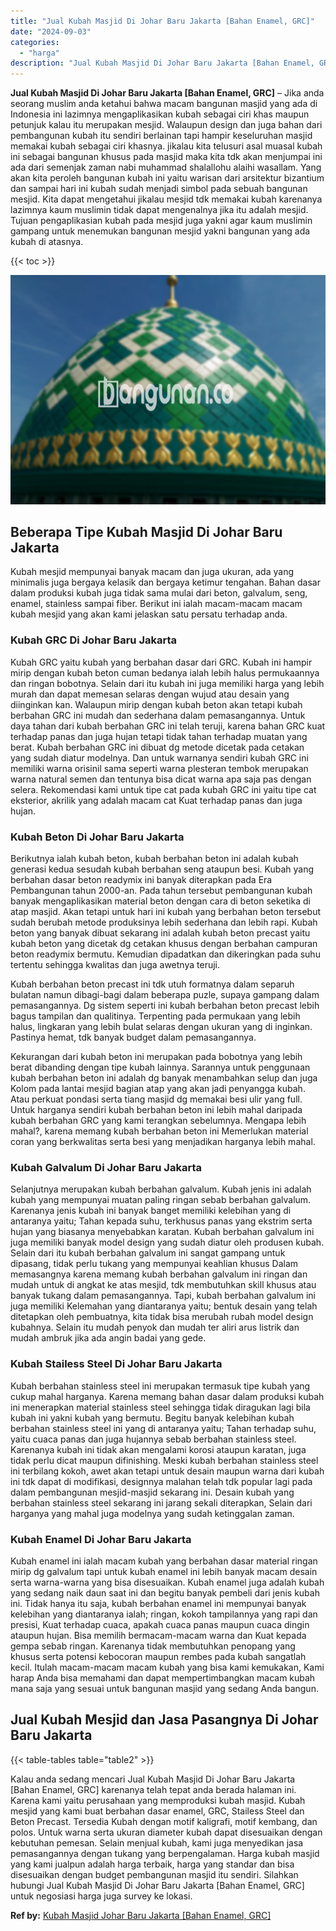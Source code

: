 ```yaml
---
title: "Jual Kubah Masjid Di Johar Baru Jakarta [Bahan Enamel, GRC]"
date: "2024-09-03"
categories: 
  - "harga"
description: "Jual Kubah Masjid Di Johar Baru Jakarta [Bahan Enamel, GRC]. Kalau anda sedang mencari Jual Kubah Masjid Di Johar Baru Jakarta [Bahan Enamel, GRC] karenany..."
---
```


**Jual Kubah Masjid Di Johar Baru Jakarta \[Bahan Enamel, GRC\]** – Jika anda seorang muslim anda ketahui bahwa macam bangunan masjid yang ada di Indonesia ini lazimnya mengaplikasikan kubah sebagai ciri khas maupun petunjuk kalau itu merupakan mesjid. Walaupun design dan juga bahan dari pembangunan kubah itu sendiri berlainan tapi hampir keseluruhan masjid memakai kubah sebagai ciri khasnya. jikalau kita telusuri asal muasal kubah ini sebagai bangunan khusus pada masjid maka kita tdk akan menjumpai ini ada dari semenjak zaman nabi muhammad shalallohu alaihi wasallam. Yang akan kita peroleh bangunan kubah ini yaitu warisan dari arsitektur bizantium dan sampai hari ini kubah sudah menjadi simbol pada sebuah bangunan mesjid. Kita dapat mengetahui jikalau mesjid tdk memakai kubah karenanya lazimnya kaum muslimin tidak dapat mengenalnya jika itu adalah mesjid. Tujuan pengaplikasian kubah pada mesjid juga yakni agar kaum muslimin gampang untuk menemukan bangunan mesjid yakni bangunan yang ada kubah di atasnya.

{{< toc >}}

![Jual Kubah Masjid Di Johar Baru Jakarta [Bahan Enamel, GRC]](/images/jual-kubah-masjid-25.png)

## Beberapa Tipe Kubah Masjid Di Johar Baru Jakarta

Kubah mesjid mempunyai banyak macam dan juga ukuran, ada yang minimalis juga bergaya kelasik dan bergaya ketimur tengahan. Bahan dasar dalam produksi kubah juga tidak sama mulai dari beton, galvalum, seng, enamel, stainless sampai fiber. Berikut ini ialah macam-macam macam kubah mesjid yang akan kami jelaskan satu persatu terhadap anda.

### Kubah GRC Di Johar Baru Jakarta

Kubah GRC yaitu kubah yang berbahan dasar dari GRC. Kubah ini hampir mirip dengan kubah beton cuman bedanya ialah lebih halus permukaannya dan ringan bobotnya. Selain dari itu kubah ini juga memiliki harga yang lebih murah dan dapat memesan selaras dengan wujud atau desain yang diinginkan kan. Walaupun mirip dengan kubah beton akan tetapi kubah berbahan GRC ini mudah dan sederhana dalam pemasangannya. Untuk daya tahan dari kubah berbahan GRC ini telah teruji, karena bahan GRC kuat terhadap panas dan juga hujan tetapi tidak tahan terhadap muatan yang berat. Kubah berbahan GRC ini dibuat dg metode dicetak pada cetakan yang sudah diatur modelnya. Dan untuk warnanya sendiri kubah GRC ini memiliki warna orisinil sama seperti warna plesteran tembok merupakan warna natural semen dan tentunya bisa dicat warna apa saja pas dengan selera. Rekomendasi kami untuk tipe cat pada kubah GRC ini yaitu tipe cat eksterior, akrilik yang adalah macam cat Kuat terhadap panas dan juga hujan.

### Kubah Beton Di Johar Baru Jakarta

Berikutnya ialah kubah beton, kubah berbahan beton ini adalah kubah generasi kedua sesudah kubah berbahan seng ataupun besi. Kubah yang berbahan dasar beton readymix ini banyak diterapkan pada Era Pembangunan tahun 2000-an. Pada tahun tersebut pembangunan kubah banyak mengaplikasikan material beton dengan cara di beton seketika di atap masjid. Akan tetapi untuk hari ini kubah yang berbahan beton tersebut sudah berubah metode produksinya lebih sederhana dan lebih rapi. Kubah beton yang banyak dibuat sekarang ini adalah kubah beton precast yaitu kubah beton yang dicetak dg cetakan khusus dengan berbahan campuran beton readymix bermutu. Kemudian dipadatkan dan dikeringkan pada suhu tertentu sehingga kwalitas dan juga awetnya teruji.

Kubah berbahan beton precast ini tdk utuh formatnya dalam separuh bulatan namun dibagi-bagi dalam beberapa puzle, supaya gampang dalam pemasangannya. Dg sistem seperti ini kubah berbahan beton precast lebih bagus tampilan dan qualitinya. Terpenting pada permukaan yang lebih halus, lingkaran yang lebih bulat selaras dengan ukuran yang di inginkan. Pastinya hemat, tdk banyak budget dalam pemasangannya.

Kekurangan dari kubah beton ini merupakan pada bobotnya yang lebih berat dibanding dengan tipe kubah lainnya. Sarannya untuk penggunaan kubah berbahan beton ini adalah dg banyak menambahkan selup dan juga Kolom pada lantai mesjid bagian atap yang akan jadi penyangga kubah. Atau perkuat pondasi serta tiang masjid dg memakai besi ulir yang full. Untuk harganya sendiri kubah berbahan beton ini lebih mahal daripada kubah berbahan GRC yang kami terangkan sebelumnya. Mengapa lebih mahal?, karena memang kubah berbahan beton ini Memerlukan material coran yang berkwalitas serta besi yang menjadikan harganya lebih mahal.

### Kubah Galvalum Di Johar Baru Jakarta

Selanjutnya merupakan kubah berbahan galvalum. Kubah jenis ini adalah kubah yang mempunyai muatan paling ringan sebab berbahan galvalum. Karenanya jenis kubah ini banyak banget memiliki kelebihan yang di antaranya yaitu; Tahan kepada suhu, terkhusus panas yang ekstrim serta hujan yang biasanya menyebabkan karatan. Kubah berbahan galvalum ini juga memiliki banyak model design yang sudah diatur oleh produsen kubah. Selain dari itu kubah berbahan galvalum ini sangat gampang untuk dipasang, tidak perlu tukang yang mempunyai keahlian khusus Dalam memasangnya karena memang kubah berbahan galvalum ini ringan dan mudah untuk di angkat ke atas mesjid, tdk membutuhkan skill khusus atau banyak tukang dalam pemasangannya. Tapi, kubah berbahan galvalum ini juga memiliki Kelemahan yang diantaranya yaitu; bentuk desain yang telah ditetapkan oleh pembuatnya, kita tidak bisa merubah rubah model design kubahnya. Selain itu mudah penyok dan mudah ter aliri arus listrik dan mudah ambruk jika ada angin badai yang gede.

### Kubah Stailess Steel Di Johar Baru Jakarta

Kubah berbahan stainless steel ini merupakan termasuk tipe kubah yang cukup mahal harganya. Karena memang bahan dasar dalam produksi kubah ini menerapkan material stainless steel sehingga tidak diragukan lagi bila kubah ini yakni kubah yang bermutu. Begitu banyak kelebihan kubah berbahan stainless steel ini yang di antaranya yaitu; Tahan terhadap suhu, yaitu cuaca panas dan juga hujannya sebab berbahan stainless steel. Karenanya kubah ini tidak akan mengalami korosi ataupun karatan, juga tidak perlu dicat maupun difinishing. Meski kubah berbahan stainless steel ini terbilang kokoh, awet akan tetapi untuk desain maupun warna dari kubah ini tdk dapat di modifikasi, designnya malahan telah tdk popular lagi pada dalam pembangunan mesjid-masjid sekarang ini. Desain kubah yang berbahan stainless steel sekarang ini jarang sekali diterapkan, Selain dari harganya yang mahal juga modelnya yang sudah ketinggalan zaman.

### Kubah Enamel Di Johar Baru Jakarta

Kubah enamel ini ialah macam kubah yang berbahan dasar material ringan mirip dg galvalum tapi untuk kubah enamel ini lebih banyak macam desain serta warna-warna yang bisa disesuaikan. Kubah enamel juga adalah kubah yang sedang naik daun saat ini dan begitu banyak pembeli dari jenis kubah ini. Tidak hanya itu saja, kubah berbahan enamel ini mempunyai banyak kelebihan yang diantaranya ialah; ringan, kokoh tampilannya yang rapi dan presisi, Kuat terhadap cuaca, apakah cuaca panas maupun cuaca dingin ataupun hujan. Bisa memilih bermacam-macam warna dan Kuat kepada gempa sebab ringan. Karenanya tidak membutuhkan penopang yang khusus serta potensi kebocoran maupun rembes pada kubah sangatlah kecil. Itulah macam-macam macam kubah yang bisa kami kemukakan, Kami harap Anda bisa memahami dan dapat mempertimbangkan macam kubah mana saja yang sesuai untuk bangunan masjid yang sedang Anda bangun.

## Jual Kubah Mesjid dan Jasa Pasangnya Di Johar Baru Jakarta

{{< table-tables table="table2" >}}

Kalau anda sedang mencari Jual Kubah Masjid Di Johar Baru Jakarta \[Bahan Enamel, GRC\] karenanya telah tepat anda berada halaman ini. Karena kami yaitu perusahaan yang memproduksi kubah masjid. Kubah mesjid yang kami buat berbahan dasar enamel, GRC, Stailess Steel dan Beton Precast. Tersedia Kubah dengan motif kaligrafi, motif kembang, dan polos. Untuk warna serta ukuran diameter kubah dapat disesuaikan dengan kebutuhan pemesan. Selain menjual kubah, kami juga menyedikan jasa pemasangannya dengan tukang yang berpengalaman. Harga kubah masjid yang kami jualpun adalah harga terbaik, harga yang standar dan bisa disesuaikan dengan budget pembangunan masjid itu sendiri. Silahkan hubungi Jual Kubah Masjid Di Johar Baru Jakarta \[Bahan Enamel, GRC\] untuk negosiasi harga juga survey ke lokasi.

**Ref by:** [Kubah Masjid Johar Baru Jakarta [Bahan Enamel, GRC]](https://id.wikipedia.org/wiki/Kubah)
